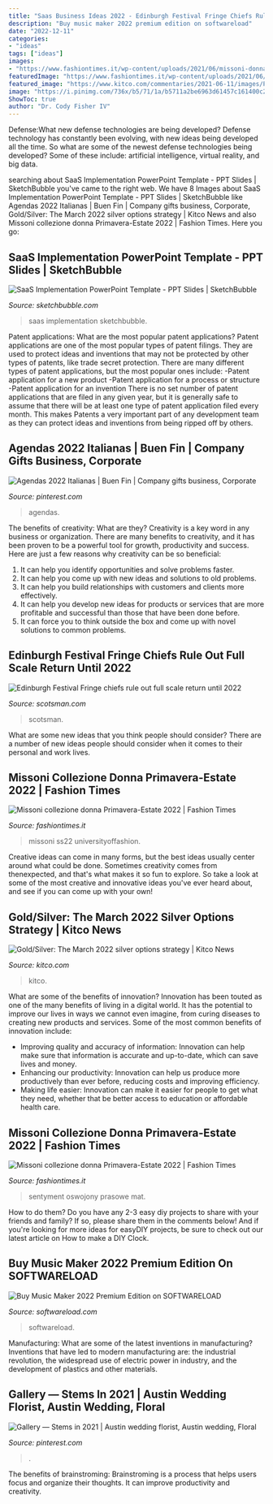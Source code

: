 ```yaml
---
title: "Saas Business Ideas 2022 - Edinburgh Festival Fringe Chiefs Rule Out Full Scale Return Until 2022"
description: "Buy music maker 2022 premium edition on softwareload"
date: "2022-12-11"
categories:
- "ideas"
tags: ["ideas"]
images:
- "https://www.fashiontimes.it/wp-content/uploads/2021/06/missoni-donna-nuova-collezione-primavera-estate-24-800x1024.jpg"
featuredImage: "https://www.fashiontimes.it/wp-content/uploads/2021/06/missoni-donna-nuova-collezione-primavera-estate-24-800x1024.jpg"
featured_image: "https://www.kitco.com/commentaries/2021-06-11/images/Phillip_0611.gif"
image: "https://i.pinimg.com/736x/b5/71/1a/b5711a2be6963d61457c161400c2d094.jpg"
ShowToc: true
author: "Dr. Cody Fisher IV"
---
```



Defense:What new defense technologies are being developed?
Defense technology has constantly been evolving, with new ideas being developed all the time. So what are some of the newest defense technologies being developed? Some of these include: artificial intelligence, virtual reality, and big data.

	

		
searching about SaaS Implementation PowerPoint Template - PPT Slides | SketchBubble you've came to the right web. We have 8 Images about SaaS Implementation PowerPoint Template - PPT Slides | SketchBubble like Agendas 2022 Italianas | Buen Fin | Company gifts business, Corporate, Gold/Silver: The March 2022 silver options strategy | Kitco News and also Missoni collezione donna Primavera-Estate 2022 | Fashion Times. Here you go:
		
    
## SaaS Implementation PowerPoint Template - PPT Slides | SketchBubble

<img loading=lazy src="https://cdn.sketchbubble.com/pub/media/catalog/product/optimized1/1/c/1c6ee7d764fc82f274ee82202668fa77a8ef079cecf5d0efae2a53004d98cf8a/saas-implementation-slide7.png" onerror="this.onerror=null;this.src='https://tse1.mm.bing.net/th?id=OIP.t8TX4GeXCu7SLEMA2odqFQHaFj&amp;pid=15.1';" alt="SaaS Implementation PowerPoint Template - PPT Slides | SketchBubble">

_Source: sketchbubble.com_

>saas implementation sketchbubble. 

	

Patent applications: What are the most popular patent applications?
Patent applications are one of the most popular types of patent filings. They are used to protect ideas and inventions that may not be protected by other types of patents, like trade secret protection. 
 There are many different types of patent applications, but the most popular ones include: 
-Patent application for a new product 
-Patent application for a process or structure 
-Patent application for an invention 
There is no set number of patent applications that are filed in any given year, but it is generally safe to assume that there will be at least one type of patent application filed every month. This makes Patents a very important part of any development team as they can protect ideas and inventions from being ripped off by others.

    
## Agendas 2022 Italianas | Buen Fin | Company Gifts Business, Corporate

<img loading=lazy src="https://i.pinimg.com/736x/7c/48/e0/7c48e0cb1b9797b6792eeeb1174d4dd4.jpg" onerror="this.onerror=null;this.src='https://tse4.mm.bing.net/th?id=OIP.zOR9foKE7rU6hW1EwtNliwHaHH&amp;pid=15.1';" alt="Agendas 2022 Italianas | Buen Fin | Company gifts business, Corporate">

_Source: pinterest.com_

>agendas. 

	

The benefits of creativity: What are they?
Creativity is a key word in any business or organization. There are many benefits to creativity, and it has been proven to be a powerful tool for growth, productivity and success. Here are just a few reasons why creativity can be so beneficial: 
1. It can help you identify opportunities and solve problems faster.
2. It can help you come up with new ideas and solutions to old problems.
3. It can help you build relationships with customers and clients more effectively. 
4. It can help you develop new ideas for products or services that are more profitable and successful than those that have been done before. 
5. It can force you to think outside the box and come up with novel solutions to common problems.

    
## Edinburgh Festival Fringe Chiefs Rule Out Full Scale Return Until 2022

<img loading=lazy src="https://www.scotsman.com/webimg/b25lY21zOjkxNGM3NWE5LThlMWUtNDZhMy04OGY4LTBiZmM0N2FkMTYzMDpiYmVkNGEyYi0zZGNlLTRiZmUtYTFjZS1iOTAwNWYzYTc4MTE=.jpg" onerror="this.onerror=null;this.src='https://tse4.mm.bing.net/th?id=OIP.bfbXFyihdxaM7_7CKHw34AHaE8&amp;pid=15.1';" alt="Edinburgh Festival Fringe chiefs rule out full scale return until 2022">

_Source: scotsman.com_

>scotsman. 

	

What are some new ideas that you think people should consider?
There are a number of new ideas people should consider when it comes to their personal and work lives.

    
## Missoni Collezione Donna Primavera-Estate 2022 | Fashion Times

<img loading=lazy src="https://www.fashiontimes.it/wp-content/uploads/2021/06/missoni-donna-nuova-collezione-primavera-estate-24-800x1024.jpg" onerror="this.onerror=null;this.src='https://tse2.mm.bing.net/th?id=OIP.jfkGNStWajHkgHoBzvdOEgHaJe&amp;pid=15.1';" alt="Missoni collezione donna Primavera-Estate 2022 | Fashion Times">

_Source: fashiontimes.it_

>missoni ss22 universityoffashion. 

	

Creative ideas can come in many forms, but the best ideas usually center around what could be done. Sometimes creativity comes from thenexpected, and that's what makes it so fun to explore. So take a look at some of the most creative and innovative ideas you've ever heard about, and see if you can come up with your own!

    
## Gold/Silver: The March 2022 Silver Options Strategy | Kitco News

<img loading=lazy src="https://www.kitco.com/commentaries/2021-06-11/images/Phillip_0611.gif" onerror="this.onerror=null;this.src='https://tse2.mm.bing.net/th?id=OIP.XWHos6e9XpsTzNjBYuABpAAAAA&amp;pid=15.1';" alt="Gold/Silver: The March 2022 silver options strategy | Kitco News">

_Source: kitco.com_

>kitco. 

	

What are some of the benefits of innovation?
Innovation has been touted as one of the many benefits of living in a digital world. It has the potential to improve our lives in ways we cannot even imagine, from curing diseases to creating new products and services. Some of the most common benefits of innovation include: 
- Improving quality and accuracy of information: Innovation can help make sure that information is accurate and up-to-date, which can save lives and money. 
- Enhancing our productivity: Innovation can help us produce more productively than ever before, reducing costs and improving efficiency. 
- Making life easier: Innovation can make it easier for people to get what they need, whether that be better access to education or affordable health care.

    
## Missoni Collezione Donna Primavera-Estate 2022 | Fashion Times

<img loading=lazy src="https://www.fashiontimes.it/wp-content/uploads/2021/06/missoni-donna-nuova-collezione-primavera-estate-1.jpg" onerror="this.onerror=null;this.src='https://tse4.mm.bing.net/th?id=OIP.XVKkLLg417dW2Qh6DjrtoQHaJg&amp;pid=15.1';" alt="Missoni collezione donna Primavera-Estate 2022 | Fashion Times">

_Source: fashiontimes.it_

>sentyment oswojony prasowe mat. 

	

How to do them?
Do you have any 2-3 easy diy projects to share with your friends and family? If so, please share them in the comments below! And if you're looking for more ideas for easyDIY projects, be sure to check out our latest article on How to make a DIY Clock.

    
## Buy Music Maker 2022 Premium Edition On SOFTWARELOAD

<img loading=lazy src="https://www.softwareload.com/images/products/Magix/Magix-Music-Maker-2022-PremiumEdition_500.jpg" onerror="this.onerror=null;this.src='https://tse4.mm.bing.net/th?id=OIP.FAqG0ZNojb95xJZ8ZoIKsAHaKV&amp;pid=15.1';" alt="Buy Music Maker 2022 Premium Edition on SOFTWARELOAD">

_Source: softwareload.com_

>softwareload. 

	

Manufacturing: What are some of the latest inventions in manufacturing?
Inventions that have led to modern manufacturing are: the industrial revolution, the widespread use of electric power in industry, and the development of plastics and other materials.

    
## Gallery — Stems In 2021 | Austin Wedding Florist, Austin Wedding, Floral

<img loading=lazy src="https://i.pinimg.com/736x/b5/71/1a/b5711a2be6963d61457c161400c2d094.jpg" onerror="this.onerror=null;this.src='https://tse3.mm.bing.net/th?id=OIP.esO4v9oz9xEbhvFWVnm0JwHaLH&amp;pid=15.1';" alt="Gallery — Stems in 2021 | Austin wedding florist, Austin wedding, Floral">

_Source: pinterest.com_

>. 

	

The benefits of brainstroming:
Brainstroming is a process that helps users focus and organize their thoughts. It can improve productivity and creativity.

